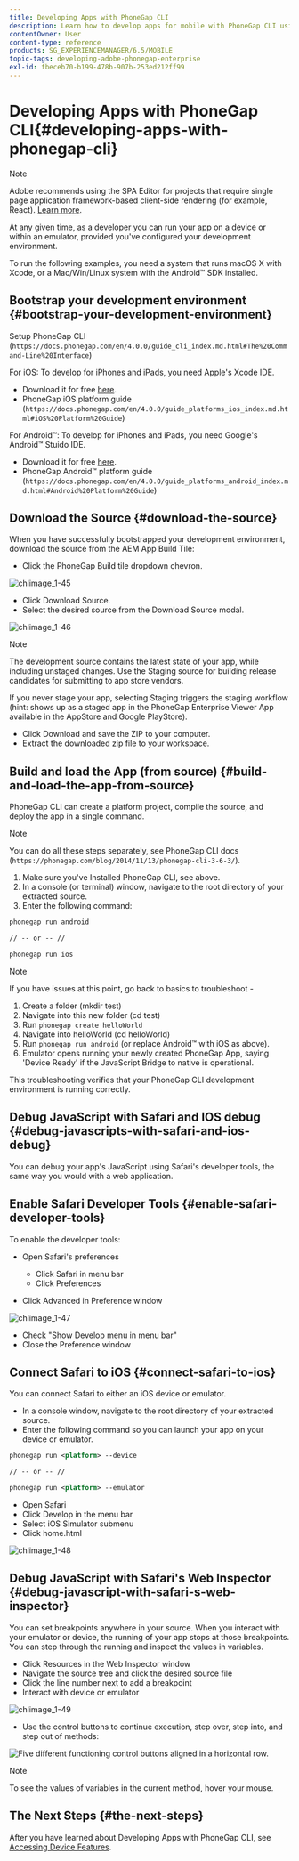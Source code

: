 ```yaml
---
title: Developing Apps with PhoneGap CLI
description: Learn how to develop apps for mobile with PhoneGap CLI using a bootstrapped development environment.
contentOwner: User
content-type: reference
products: SG_EXPERIENCEMANAGER/6.5/MOBILE
topic-tags: developing-adobe-phonegap-enterprise
exl-id: fbeceb70-b199-478b-907b-253ed212ff99
---
```

# Developing Apps with PhoneGap CLI{#developing-apps-with-phonegap-cli}

>[!NOTE]
>
>Adobe recommends using the SPA Editor for projects that require single page application framework-based client-side rendering (for example, React). [Learn more](/help/sites-developing/spa-overview.md).

At any given time, as a developer you can run your app on a device or within an emulator, provided you've configured your development environment.

To run the following examples, you need a system that runs macOS X with Xcode, or a Mac/Win/Linux system with the Android&trade; SDK installed.

## Bootstrap your development environment {#bootstrap-your-development-environment}

Setup PhoneGap CLI (`https://docs.phonegap.com/en/4.0.0/guide_cli_index.md.html#The%20Command-Line%20Interface`)

For iOS: To develop for iPhones and iPads, you need Apple's Xcode IDE.

* Download it for free [here](https://idmsa.apple.com/IDMSWebAuth/signin?appIdKey=891bd3417a7776362562d2197f89480a8547b108fd934911bcbea0110d07f757&path=%2Fdownload%2F&rv=1).
* PhoneGap iOS platform guide (`https://docs.phonegap.com/en/4.0.0/guide_platforms_ios_index.md.html#iOS%20Platform%20Guide`)

For Android&trade;: To develop for iPhones and iPads, you need Google's Android&trade; Stuido IDE.

* Download it for free [here](https://developer.android.com/studio).
* PhoneGap Android&trade; platform guide (`https://docs.phonegap.com/en/4.0.0/guide_platforms_android_index.md.html#Android%20Platform%20Guide`)

## Download the Source {#download-the-source}

When you have successfully bootstrapped your development environment, download the source from the AEM App Build Tile:

* Click the PhoneGap Build tile dropdown chevron.

![chlimage_1-45](assets/chlimage_1-45.png)

* Click Download Source.
* Select the desired source from the Download Source modal.

![chlimage_1-46](assets/chlimage_1-46.png)

>[!NOTE]
>
>The development source contains the latest state of your app, while including unstaged changes. Use the Staging source for building release candidates for submitting to app store vendors.
>
>If you never stage your app, selecting Staging triggers the staging workflow (hint: shows up as a staged app in the PhoneGap Enterprise Viewer App available in the AppStore and Google PlayStore).

* Click Download and save the ZIP to your computer.
* Extract the downloaded zip file to your workspace.

## Build and load the App (from source) {#build-and-load-the-app-from-source}

PhoneGap CLI can create a platform project, compile the source, and deploy the app in a single command.

>[!NOTE]
>
>You can do all these steps separately, see PhoneGap CLI docs (`https://phonegap.com/blog/2014/11/13/phonegap-cli-3-6-3/`).

1. Make sure you've Installed PhoneGap CLI, see above.
1. In a console (or terminal) window, navigate to the root directory of your extracted source.
1. Enter the following command:

```xml
phonegap run android

// -- or -- //

phonegap run ios
```

>[!NOTE]
>
>If you have issues at this point, go back to basics to troubleshoot -
>
>1. Create a folder (mkdir test)
>1. Navigate into this new folder (cd test)
>1. Run `phonegap create helloWorld`
>1. Navigate into helloWorld (cd helloWorld)
>1. Run `phonegap run android` (or replace Android&trade; with iOS as above).
>1. Emulator opens running your newly created PhoneGap App, saying 'Device Ready' if the JavaScript Bridge to native is operational.
>
>This troubleshooting verifies that your PhoneGap CLI development environment is running correctly.

## Debug JavaScript with Safari and IOS debug {#debug-javascripts-with-safari-and-ios-debug}

You can debug your app's JavaScript using Safari's developer tools, the same way you would with a web application.

## Enable Safari Developer Tools {#enable-safari-developer-tools}

To enable the developer tools:

* Open Safari's preferences

  * Click Safari in menu bar
  * Click Preferences

* Click Advanced in Preference window

![chlimage_1-47](assets/chlimage_1-47.png)

* Check "Show Develop menu in menu bar"
* Close the Preference window

## Connect Safari to iOS {#connect-safari-to-ios}

You can connect Safari to either an iOS device or emulator.

* In a console window, navigate to the root directory of your extracted source.
* Enter the following command so you can launch your app on your device or emulator.

```xml
phonegap run <platform> --device

// -- or -- //

phonegap run <platform> --emulator
```

* Open Safari
* Click Develop in the menu bar
* Select iOS Simulator submenu
* Click home.html

![chlimage_1-48](assets/chlimage_1-48.png)

## Debug JavaScript with Safari's Web Inspector {#debug-javascript-with-safari-s-web-inspector}

You can set breakpoints anywhere in your source. When you interact with your emulator or device, the running of your app stops at those breakpoints. You can step through the running and inspect the values in variables.

* Click Resources in the Web Inspector window
* Navigate the source tree and click the desired source file
* Click the line number next to add a breakpoint
* Interact with device or emulator

![chlimage_1-49](assets/chlimage_1-49.png)

* Use the control buttons to continue execution, step over, step into, and step out of methods:

![Five different functioning control buttons aligned in a horizontal row.](do-not-localize/chlimage_1-4.png)

>[!NOTE]
>
>To see the values of variables in the current method, hover your mouse.

## The Next Steps {#the-next-steps}

After you have learned about Developing Apps with PhoneGap CLI, see [Accessing Device Features](/help/mobile/phonegap-access-device-features.md).
